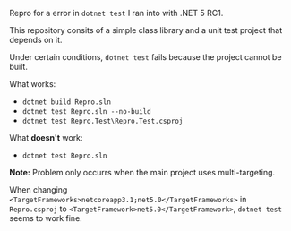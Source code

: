 Repro for a error in `dotnet test` I ran into with .NET 5 RC1.

This repository consits of a simple class library and a unit test project that depends on it.

Under certain conditions, `dotnet test` fails because the project cannot be built.

What works:

- `dotnet build Repro.sln`
- `dotnet test Repro.sln --no-build`
- `dotnet test Repro.Test\Repro.Test.csproj`

What **doesn't** work:

- `dotnet test Repro.sln`


**Note:** Problem only occurrs when the main project uses multi-targeting.

When changing `<TargetFrameworks>netcoreapp3.1;net5.0</TargetFrameworks>` in `Repro.csproj` to `<TargetFramework>net5.0</TargetFramework>`, `dotnet test` seems to work fine.
